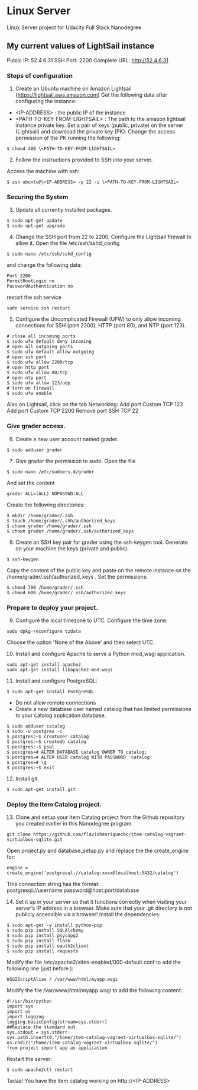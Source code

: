 # Linux Server

Linux Server project for Udacity Full Stack Nanodegree

## My current values of LightSail instance
Public IP: 52.4.6.31
SSH Port: 2200
Complete URL: http://52.4.6.31

### Steps of configuration

1. Create an Ubuntu machine on Amazon Lightsail (https://lightsail.aws.amazon.com)
Get the following data after configuring the instance:
* \<IP-ADDRESS> : the public IP of the instance
* \<PATH-TO-KEY-FROM-LIGHTSAIL> : The path to the amazon lightsail instance private key.
Set a pair of keys (public, private) on the server (Lightsail) and download the private key (PK). Change the access permission of the PK running the following:
```
$ chmod 400 \<PATH-TO-KEY-FROM-LIGHTSAIL>
``` 

2. Follow the instructions provided to SSH into your server.

Access the machine with ssh:

```
$ ssh ubuntu@\<IP-ADDRESS> -p 22 -i \<PATH-TO-KEY-FROM-LIGHTSAIL>
```

### Securing the System

3. Update all currently installed packages.

```
$ sudo apt-get update
$ sudo apt-get upgrade
```

4. Change the SSH port from 22 to 2200. Configure the Lightsail firewall to allow it.
Open the file /etc/ssh/sshd_config
```
$ sudo nano /etc/ssh/sshd_config
```
and change the following data:
```
Port 2200
PermitRootLogin no
PasswordAuthentication no
```
restart the ssh service
```
sudo service ssh restart
```

5. Configure the Uncomplicated Firewall (UFW) to only allow incoming connections for SSH (port 2200), HTTP (port 80), and NTP (port 123).
```
# close all incoming ports
$ sudo ufw default deny incoming
# open all outgoing ports
$ sudo ufw default allow outgoing
# open ssh port
$ sudo ufw allow 2200/tcp
# open http port
$ sudo ufw allow 80/tcp
# open ntp port
$ sudo ufw allow 123/udp
# turn on firewall
$ sudo ufw enable
```

Also on Lightsail, click on the tab Networking:
Add port Custom TCP 123
Add port Custom TCP 2200
Remove port SSH TCP 22

### Give grader access.

6. Create a new user account named grader.

```
$ sudo adduser grader
```

7. Give grader the permission to sudo.
Open the file
```
$ sudo nano /etc/sudoers.d/grader
```
And set the content
```
grader ALL=(ALL) NOPASSWD:ALL
```
Create the following directories:
```
$ mkdir /home/grader/.ssh
$ touch /home/grader/.shh/authorized_keys
$ chown grader /home/grader/.ssh
$ chown grader /home/grader/.ssh/authorized_keys
```

8. Create an SSH key pair for grader using the ssh-keygen tool.
Generate on your machine the keys (private and public):
```
$ ssh-keygen
```
Copy the content of the public key and paste on the remote instance on the /home/grader/.ssh/authorized_keys . Set the permissions:
```
$ chmod 700 /home/grader/.ssh
$ chmod 600 /home/grader/.ssh/authorized_keys
```

### Prepare to deploy your project.

9. Configure the local timezone to UTC.
Configure the time zone:
```
sudo dpkg-reconfigure tzdata
```
Choose the option 'None of the Above' and then select UTC.

10. Install and configure Apache to serve a Python mod_wsgi application.
```
sudo apt-get install apache2
sudo apt-get install libapache2-mod-wsgi
```

11. Install and configure PostgreSQL:
```
$ sudo apt-get install PostgreSQL
````

* Do not allow remote connections
* Create a new database user named catalog that has limited permissions to your catalog application database.
```
$ sudo adduser catalog
$ sudo -u postgres -i
$ postgres:~$ creatuser catalog
$ postgres:~$ createdb catalog
$ postgres:~$ psql
$ postgres=# ALTER DATABASE catalog OWNER TO catalog;
$ postgres=# ALTER USER catalog WITH PASSWORD 'catalog'
$ postgres=# \q
$ postgres:~$ exit
```

12. Install git.
```
$ sudo apt-get install git
```

### Deploy the Item Catalog project.

13. Clone and setup your Item Catalog project from the Github repository you created earlier in this Nanodegree program.
```
git clone https://github.com/flaviohenriquecbc/item-catalog-vagrant-virtualbox-sqlite.git
```

Open project.py and database_setup.py and replace the the create_engine for:
```
engine = create_engine('postgresql://catalog:xxxx@localhost:5432/catalog')
```
This connection string has the format: postgresql://username:password@host:port/database

14. Set it up in your server so that it functions correctly when visiting your server’s IP address in a browser. Make sure that your .git directory is not publicly accessible via a browser!
Install the dependencies:
```
$ sudo apt-get -y install python-pip
$ sudo pip install SQLAlchemy
$ sudo pip install psycopg2
$ sudo pip install flask
$ sudo pip install oauth2client
$ sudo pip install requests
```

Modify the file /etc/apache2/sites-enabled/000-default.conf to add the following line (just before </VirtualHost>):
```
WSGIScriptAlias / /var/www/html/myapp.wsgi
```

Modify the file /var/www/html/myapp.wsgi to add the following content:
```
#!/usr/bin/python
import sys
import os
import logging
logging.basicConfig(stream=sys.stderr)
##Replace the standard out
sys.stdout = sys.stderr
sys.path.insert(0,"/home/item-catalog-vagrant-virtualbox-sqlite/")
os.chdir("/home/item-catalog-vagrant-virtualbox-sqlite/")
from project import app as application   
```

Restart the server:
```
$ sudo apache2ctl restart
```

Tadaa! You have the item catalog working on http://\<IP-ADDRESS>
